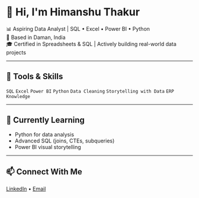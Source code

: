 # 👋 Hi, I'm Himanshu Thakur

📊 Aspiring Data Analyst | SQL • Excel • Power BI • Python  
📍 Based in Daman, India  
🎓 Certified in Spreadsheets & SQL | Actively building real-world data projects

---

## 🔧 Tools & Skills

`SQL` `Excel` `Power BI` `Python` `Data Cleaning` `Storytelling with Data` `ERP Knowledge`

---

## 🧠 Currently Learning

- Python for data analysis
- Advanced SQL (joins, CTEs, subqueries)
- Power BI visual storytelling

---

## 📫 Connect With Me

[LinkedIn](www.linkedin.com/in/himanshu--thakur) • [Email](himanshuth87@gmail.com)

